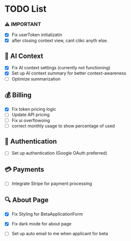 # TODO List

### ⚠️ IMPORTANT 
- [x] Fix userToken initializatin
- [x] after closing context view, cant clikc anyth else.
## 🧠 AI Context
- [x] Fix AI context settings (currently not functioning)
- [x] Set up AI context summary for better context-awareness
- [ ] Optimize summarization

## 💰 Billing
- [x] Fix token pricing logic
- [ ] Update API pricing
- [ ] Fix ui overflowoing
- [ ] correct monthly usage to show percentage of used

## 🔐 Authentication
- [ ] Set up authentication (Google OAuth preferred)

## 💳 Payments
- [ ] Integrate Stripe for payment processing

## 🔍 About Page
- [x] Fix Styling for BetaApplicationForm
- [x] Fix dark mode for about page
- [ ] Set up auto email to me when applicant for beta
      
